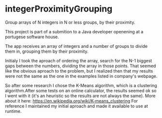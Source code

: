 # integerProximityGrouping
Group arrays of N integers in N or less groups, by their proximity.


This project is part of a submition to a Java developer openening at a portugese software house.

The app receives an array of integers and a number of groups to divide them in, grouping them by their proximity.

Initialy I took the aproach of ordering the array, search for the N-1 biggest gaps between the numbers, dividing the array in those points.
That seemed like the obvious aproach to the problem, but I realized then that my results were not the same as the one in the examples listed in company's webpage.

So after some research I chose the K-Means algorithm, which is a clustering algorithm.After some tests on an online calculator, the results seemed ok so I went with it (it's an heuristic so the results are not always the same).
More about it here: https://en.wikipedia.org/wiki/K-means_clustering
For reference I maintained my initial aproach and made it available to use at runtime.